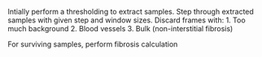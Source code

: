 Intially perform a thresholding to extract samples.
Step through extracted samples with given step and window sizes.
Discard frames with:
    1. Too much background
    2. Blood vessels
    3. Bulk (non-interstitial fibrosis)

For surviving samples, perform fibrosis calculation
